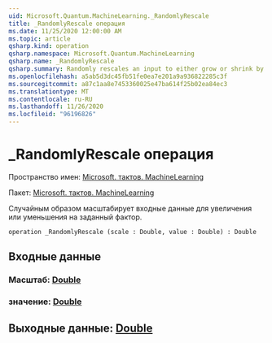 ```yaml
---
uid: Microsoft.Quantum.MachineLearning._RandomlyRescale
title: _RandomlyRescale операция
ms.date: 11/25/2020 12:00:00 AM
ms.topic: article
qsharp.kind: operation
qsharp.namespace: Microsoft.Quantum.MachineLearning
qsharp.name: _RandomlyRescale
qsharp.summary: Randomly rescales an input to either grow or shrink by a given factor.
ms.openlocfilehash: a5ab5d3dc45fb51fe0ea7e201a9a936822285c3f
ms.sourcegitcommit: a87c1aa8e7453360025e47ba614f25b02ea84ec3
ms.translationtype: MT
ms.contentlocale: ru-RU
ms.lasthandoff: 11/26/2020
ms.locfileid: "96196826"
---
```

# <a name="_randomlyrescale-operation"></a>_RandomlyRescale операция

Пространство имен: [Microsoft. тактов. MachineLearning](xref:Microsoft.Quantum.MachineLearning)

Пакет: [Microsoft. тактов. MachineLearning](https://nuget.org/packages/Microsoft.Quantum.MachineLearning)


Случайным образом масштабирует входные данные для увеличения или уменьшения на заданный фактор.

```qsharp
operation _RandomlyRescale (scale : Double, value : Double) : Double
```


## <a name="input"></a>Входные данные

### <a name="scale--double"></a>Масштаб: [Double](xref:microsoft.quantum.lang-ref.double)




### <a name="value--double"></a>значение: [Double](xref:microsoft.quantum.lang-ref.double)





## <a name="output--double"></a>Выходные данные: [Double](xref:microsoft.quantum.lang-ref.double)

